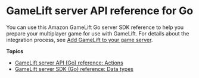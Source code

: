 # GameLift server API reference for Go<a name="integration-server-sdk-go-ref"></a>

You can use this Amazon GameLift Go server SDK reference to help you prepare your multiplayer game for use with GameLift\. For details about the integration process, see [Add GameLift to your game server](gamelift-sdk-server-api.md)\.

**Topics**
+ [GameLift server API \(Go\) reference: Actions](integration-server-sdk-go-actions.md)
+ [GameLift server SDK \(Go\) reference: Data types](integration-server-sdk-go-datatypes.md)